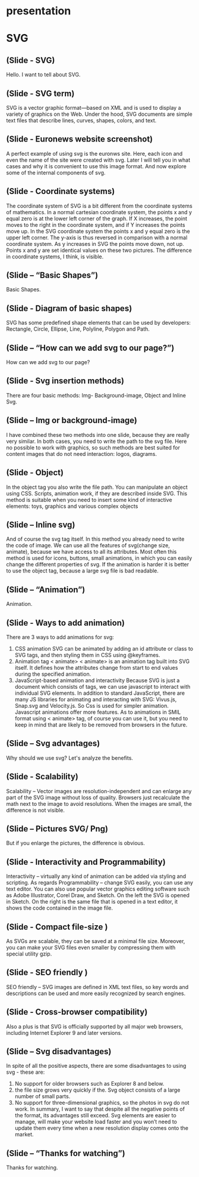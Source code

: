 # presentation 
# SVG

## (Slide - SVG)
Hello. I want to tell about SVG.
## (Slide - SVG term)
SVG is a vector graphic format—based on XML and is used to display a variety of graphics on the Web.
Under the hood, SVG documents are simple text files that describe lines, curves, shapes, colors, and text. 
## (Slide - Euronews website screenshot)
A perfect example of using svg is the euronws site. Here, each icon and even the name of the site were created with svg.
Later I will tell you in what cases and why it is convenient to use this image format. And now explore some of the internal components of svg.
## (Slide - Coordinate systems)
The coordinate system of SVG  is a bit different from the coordinate systems of mathematics.
In a normal cartesian coordinate system, the points x and y equal zero  is at the lower left corner of the graph. If X increases, the point moves to the right in the coordinate system, and if Y increases the points move up.
In the SVG coordinate system the points x and y equal zero is the upper left corner. The y-axis is thus reversed in  comparison with  a normal coordinate system. As y increases in SVG  the points move down, not up.
Points x and y are set identical values on these two pictures. The difference in coordinate systems, I think, is visible.
## (Slide – “Basic Shapes”)
Basic Shapes.
## (Slide - Diagram of basic shapes)
SVG has some predefined shape elements that can be used by developers: Rectangle, Circle, Ellipse, Line, Polyline, Polygon and Path. 
## (Slide – “How can we add svg to our page?”)
How can we add svg to our page?
## (Slide - Svg insertion methods)
There are four basic methods: Img- Background-image, Object and Inline Svg.
## (Slide – Img or background-image)
I  have combined these two methods into one slide, because they are really very similar. In both cases, you need to write the path to the svg file. Here no possible to work with graphics, so such methods  are best suited for content images that do not need interaction: logos, diagrams.
## (Slide - Object)
In the object tag you also write the file path. You can manipulate an object using CSS. Scripts, animation work, if they are described inside SVG. This method is suitable when you need to insert some kind of interactive elements: toys, graphics and various complex objects
## (Slide – Inline svg)
And of course the svg tag itself. In this method you already need to write the code of image.
We can use all the features of svg(change size, animate), because we have access to all its attributes. Most often this method is used for icons, buttons, small animations, in which you can easily change the different properties of svg. If the animation is harder it is better to use the object tag, because a large svg file is bad readable.
## (Slide – “Animation”)
Animation.
## (Slide - Ways to add animation)
There are 3 ways to add animations for svg:
1. CSS animation
SVG can be animated by adding an id attribute or class to SVG tags, and then styling them in CSS using @keyframes.
2. Animation tag < animate>
< animate> is an animation tag built into SVG itself. It defines how the attributes change from start to end values during the specified animation. 
3. JavaScript-based animation and interactivity
Because SVG is just a document which consists of tags, we can use javascript to interact with individual SVG elements.
In addition to standard JavaScript, there are many JS libraries for animating and interacting with SVG: Vivus.js, Snap.svg and Velocity.js.
So Css is used for simpler animation. Javascript animations offer more features. As to animations in SMIL format using < animate> tag, of course you can use it, but you need to keep in mind that are likely to be removed from browsers in the future.
## (Slide – Svg advantages)
Why should we use svg? Let's analyze the benefits.
## (Slide - Scalability)
Scalability – Vector images are resolution-independent and can enlarge any part of the SVG image without loss of quality. Browsers just recalculate the math next to the image to avoid  resolutions. 
When the images are small, the difference is not visible.
## (Slide – Pictures SVG/ Png)
But if you enlarge the pictures, the difference is obvious.
## (Slide - Interactivity  and  Programmability)
Interactivity  – virtually any kind of animation can be added via styling and scripting.
As regards Programmability – change SVG easily, you can use any text editor.
You can also use popular vector graphics editing software such as Adobe Illustrator, Corel Draw, and Sketch.
On the left  the SVG is opened in Sketch. On the right is the same file that is opened in a text editor, it shows the code contained in the image file.
## (Slide - Compact file-size )
As SVGs are scalable, they can be saved at a minimal file size.
Moreover, you can make your SVG files even smaller by compressing them with special utility gzip. 
## (Slide - SEO friendly )
SEO friendly – SVG images are defined in XML text files, so key words and descriptions can be used and more easily recognized by search engines. 
## (Slide - Cross-browser compatibility)
Also a plus is that  SVG is officially supported by all major web browsers, including Internet Explorer 9 and later versions.
## (Slide – Svg disadvantages)
In spite of all the positive aspects, there are some disadvantages to using svg - these are:
1. No support for older browsers such as Explorer 8 and below.
2. the file size grows very quickly if the. Svg object consists of a large number of small parts.
3. No support for three-dimensional graphics, so the photos in svg do not work.
In summary, I want to say that despite all the negative points of the format, its advantages still exceed. Svg elements are easier to manage, will make your website load faster and you won’t need to update them every time when a new resolution display comes onto the market. 
## (Slide – “Thanks for watching”)
Thanks for watching.


